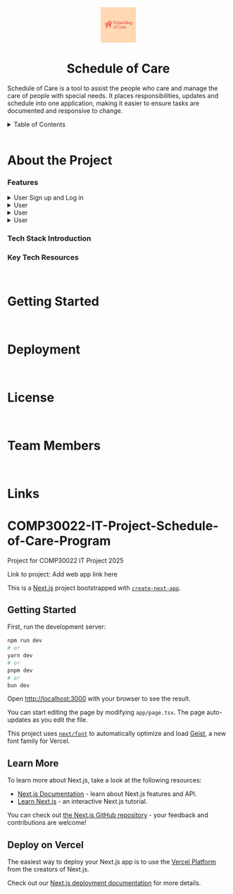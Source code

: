 <!-- I'm using template i found in github in the following link: https://github.com/othneildrew/Best-README-Template/edit/main/README.md -->

<div align="center">
    <a href="https://github.com/404-Project-Not-Found/Schedule-of-Care-Program">
        <img src="images/Logos.png" alt="Logo" width="80" height="80">
    </a>
    <h1 align="center">Schedule of Care</h1>
    <p align="left">
        Schedule of Care is a tool to assist the people who care and manage the care of people with special needs. It places responsibilities, updates and schedule into one application, making it easier to ensure tasks are documented and responsive to change.
    </p>
</div>


<!-- TABLE OF CONTENTS -->
<details>
    <summary>Table of Contents</summary>
    <ol>
        <li>
            <a href="#about-the-project">About the Project</a>
            <ul>
                <li><a href="#features">Features</a></li>
                <li><a href="#tech-stack-intro">Tech Stack Introduction</a></li>
                <li><a href="#key-tech-resources">Key Technologies & Resources</a></li>
            </ul>
        </li>
        <li>
            <a href=#get-started>Getting Started</a>
            <ul>
                <li><a href="prerequisites">Prerequisites</a></li>
                <li><a href="installation">Installation</a></li>
            </ul>
        </li>
        <li><a href="#deployment">Deployment</a></li>
        <li><a href="#license">License</a></li>
        <li><a href="#members">Team Members</a></li>
        <li><a href="#links">Links</a></li>
    </ol>
</details>
</br>

<!-- ABOUT THE PROJECT -->
# About the Project

### Features
<details>
    <summary>User Sign up and Log in</summary>

</details>
<details>
    <summary>User</summary>
        <ol>    
        </ol>
</details>
<details>
    <summary>User</summary>
        <ol>    
        </ol>
</details>
<details>
    <summary>User</summary>
        <ol>    
        </ol>
</details>

### Tech Stack Introduction

### Key Tech Resources

</br>

# Getting Started

</br>

# Deployment

</br>

# License

</br>

# Team Members

</br>

# Links








# COMP30022-IT-Project-Schedule-of-Care-Program
Project for COMP30022 IT Project 2025 

Link to project: Add web app link here 


This is a [Next.js](https://nextjs.org) project bootstrapped with [`create-next-app`](https://nextjs.org/docs/app/api-reference/cli/create-next-app).

## Getting Started

First, run the development server:

```bash
npm run dev
# or
yarn dev
# or
pnpm dev
# or
bun dev
```

Open [http://localhost:3000](http://localhost:3000) with your browser to see the result.

You can start editing the page by modifying `app/page.tsx`. The page auto-updates as you edit the file.

This project uses [`next/font`](https://nextjs.org/docs/app/building-your-application/optimizing/fonts) to automatically optimize and load [Geist](https://vercel.com/font), a new font family for Vercel.

## Learn More

To learn more about Next.js, take a look at the following resources:

- [Next.js Documentation](https://nextjs.org/docs) - learn about Next.js features and API.
- [Learn Next.js](https://nextjs.org/learn) - an interactive Next.js tutorial.

You can check out [the Next.js GitHub repository](https://github.com/vercel/next.js) - your feedback and contributions are welcome!

## Deploy on Vercel

The easiest way to deploy your Next.js app is to use the [Vercel Platform](https://vercel.com/new?utm_medium=default-template&filter=next.js&utm_source=create-next-app&utm_campaign=create-next-app-readme) from the creators of Next.js.

Check out our [Next.js deployment documentation](https://nextjs.org/docs/app/building-your-application/deploying) for more details.
